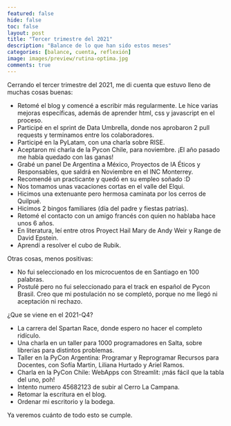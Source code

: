 ```yaml
---
featured: false
hide: false
toc: false
layout: post
title: "Tercer trimestre del 2021"
description: "Balance de lo que han sido estos meses"
categories: [balance, cuenta, reflexión]
image: images/preview/rutina-optima.jpg
comments: true
---
```


Cerrando el tercer trimestre del 2021, me di cuenta que estuvo lleno de muchas cosas buenas:
* Retomé el blog y comencé a escribir más regularmente. Le hice varias mejoras específicas, además de aprender html, css y javascript en el proceso.
* Participé en el sprint de Data Umbrella, donde nos aprobaron 2 pull requests y terminamos entre los colaboradores. 
* Participé en la PyLatam, con una charla sobre RISE.
* Aceptaron mi charla de la Pycon Chile, para noviembre. ¡El año pasado me había quedado con las ganas!
* Grabé un panel De Argentina a México, Proyectos de IA Éticos y Responsables, que saldrá en Noviembre en el INC Monterrey.
* Recomendé un practicante y quedó en su empleo soñado :D 
* Nos tomamos unas vacaciones cortas en el valle del Elqui.
* Hicimos una extenuante pero hermosa caminata por los cerros de Quilpué.
* Hicimos 2 bingos familiares (día del padre y fiestas patrias).
* Retomé el contacto con un amigo francés con quien no hablaba hace unos 6 años.
* En literatura, leí entre otros Proyect Hail Mary de Andy Weir y Range de David Epstein.
* Aprendí a resolver el cubo de Rubik.

Otras cosas, menos positivas:
* No fui seleccionado en los microcuentos de en Santiago en 100 palabras.
* Postulé pero no fui seleccionado para el track en español de Pycon Brasil. Creo que mi postulación no se completó, porque no me llegó ni aceptación ni rechazo.

¿Que se viene en el 2021-Q4?

* La carrera del Spartan Race, donde espero no hacer el completo ridículo.
* Una charla en un taller para 1000 programadores en Salta, sobre librerías para distintos problemas.
* Taller en la PyCon Argentina: Programar y Reprogramar Recursos para Docentes, con Sofía Martin, Liliana Hurtado y Ariel Ramos.
* Charla en la PyCon Chile: WebApps con Streamlit: ¡más fácil que la tabla del uno, poh!
* Intento numero 45682123 de subir al Cerro La Campana.
* Retomar la escritura en el blog.
* Ordenar mi escritorio y la bodega.

Ya veremos cuánto de todo esto se cumple.
